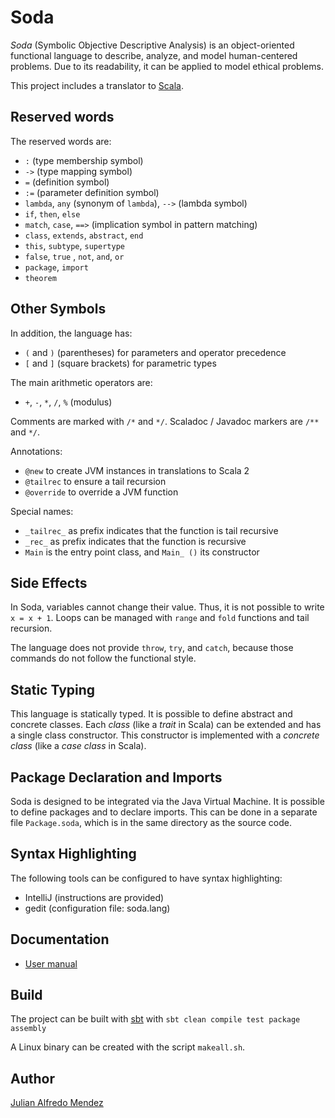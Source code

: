 # Soda

*Soda* (Symbolic Objective Descriptive Analysis) is an object-oriented functional language to
describe, analyze, and model human-centered problems.
Due to its readability, it can be applied to model ethical problems.

This project includes a translator to [Scala](https://scala-lang.org).


## Reserved words

The reserved words are:

- `:` (type membership symbol)
- `->` (type mapping symbol)
- `=` (definition symbol)
- `:=` (parameter definition symbol)
- `lambda`, `any` (synonym of `lambda`), `-->` (lambda symbol)
- `if`, `then`, `else`
- `match`, `case`, `==>` (implication symbol in pattern matching)
- `class`, `extends`, `abstract`, `end`
- `this`, `subtype`, `supertype`
- `false`, `true` , `not`, `and`, `or`
- `package`, `import`
- `theorem`


## Other Symbols

In addition, the language has:

- `(` and `)` (parentheses) for parameters and operator precedence
- `[` and `]` (square brackets) for parametric types

The main arithmetic operators are:

- `+`, `-`, `*`, `/`, `%` (modulus)

Comments are marked with `/*` and `*/`. Scaladoc / Javadoc markers are `/**` and `*/`.

Annotations:

- `@new` to create JVM instances in translations to Scala 2
- `@tailrec` to ensure a tail recursion
- `@override` to override a JVM function

Special names:

- `_tailrec_` as prefix indicates that the function is tail recursive
- `_rec_` as prefix indicates that the function is recursive
- `Main` is the entry point class, and `Main_ ()` its constructor


## Side Effects

In Soda, variables cannot change their value. Thus, it is not possible to write `x = x + 1`.
Loops can be managed with `range` and `fold` functions and tail recursion.

The language does not provide `throw`, `try`, and `catch`, because those commands do not follow
the functional style.


## Static Typing

This language is statically typed. It is possible to define abstract and concrete classes.
Each *class* (like a *trait* in Scala) can be extended and has a single class constructor.
This constructor is implemented with a *concrete class* (like a *case class* in Scala).


## Package Declaration and Imports

Soda is designed to be integrated via the Java Virtual Machine.
It is possible to define packages and to declare imports.
This can be done in a separate file `Package.soda`, which is in the same directory as the source
code.


## Syntax Highlighting

The following tools can be configured to have syntax highlighting:

- IntelliJ (instructions are provided)
- gedit (configuration file: soda.lang)


## Documentation

- [User manual](https://soda-lang.readthedocs.io/en/latest/)


## Build

The project can be built with [sbt](https://www.scala-sbt.org/) with
`sbt clean compile test package assembly`

A Linux binary can be created with the script `makeall.sh`.


## Author

[Julian Alfredo Mendez](https://julianmendez.github.io)


